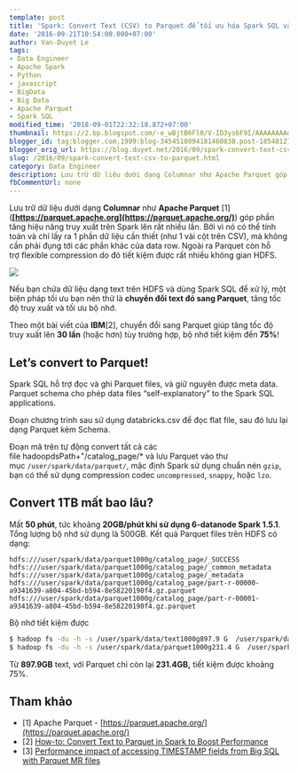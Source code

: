 ```yaml
---
template: post
title: 'Spark: Convert Text (CSV) to Parquet để tối ưu hóa Spark SQL và HDFS'
date: '2016-09-21T10:54:00.000+07:00'
author: Van-Duyet Le
tags:
- Data Engineer
- Apache Spark
- Python
- javascript
- BigData
- Big Data
- Apache Parquet
- Spark SQL
modified_time: '2018-09-01T22:32:18.872+07:00'
thumbnail: https://2.bp.blogspot.com/-e_wBjtB6Fl0/V-ID3ys6F9I/AAAAAAAAd_k/jRxF8H344KM_ywgsxVfQAPy3GDXAd1_fQCK4B/s1600/parquet-logo.png
blogger_id: tag:blogger.com,1999:blog-3454518094181460838.post-1854812732983668692
blogger_orig_url: https://blog.duyet.net/2016/09/spark-convert-text-csv-to-parquet.html
slug: /2016/09/spark-convert-text-csv-to-parquet.html
category: Data Engineer
description: Lưu trữ dữ liệu dưới dạng Columnar như Apache Parquet góp phần tăng hiệu năng truy xuất trên Spark lên rất nhiều lần. Bởi vì nó có thể tính toán và chỉ lấy ra 1 phần dữ liệu cần thiết (như 1 vài cột trên CSV), mà không cần phải đụng tới các phần khác của data row. Ngoài ra Parquet còn hỗ trợ flexible compression do đó tiết kiệm được rất nhiều không gian HDFS.  
fbCommentUrl: none
---
```


Lưu trữ dữ liệu dưới dạng **Columnar** như **Apache Parquet** \[1\] (**[https://parquet.apache.org](https://parquet.apache.org/)**) góp phần tăng hiệu năng truy xuất trên Spark lên rất nhiều lần. Bởi vì nó có thể tính toán và chỉ lấy ra 1 phần dữ liệu cần thiết (như 1 vài cột trên CSV), mà không cần phải đụng tới các phần khác của data row. Ngoài ra Parquet còn hỗ trợ flexible compression do đó tiết kiệm được rất nhiều không gian HDFS.  
  

[![](https://2.bp.blogspot.com/-e_wBjtB6Fl0/V-ID3ys6F9I/AAAAAAAAd_k/jRxF8H344KM_ywgsxVfQAPy3GDXAd1_fQCK4B/s1600/parquet-logo.png)](http://saveto.co/O9kwvB)

  
Nếu bạn chứa dữ liệu dạng text trên HDFS và dùng Spark SQL để xử lý, một biện pháp tối ưu bạn nên thử là **chuyển đổi text đó sang Parquet**, tăng tốc độ truy xuất và tối ưu bộ nhớ.  
  
Theo một bài viết của **IBM**\[2\], chuyển đổi sang Parquet giúp tăng tốc độ truy xuất lên **30 lần** (hoặc hơn) tùy trường hợp, bộ nhớ tiết kiệm đến **75%**!  

## Let’s convert to Parquet!

Spark SQL hỗ trợ đọc và ghi Parquet files, và giữ nguyên được meta data. Parquet schema cho phép data files “self-explanatory” to the Spark SQL applications.  
  
Đoạn chương trình sau sử dụng databricks.csv để đọc flat file, sau đó lưu lại dạng Parquet kèm Schema.  
  
Đoạn mã trên tự động convert tất cả các file hadoopdsPath+"/catalog\_page/\* và lưu Parquet vào thư mục `/user/spark/data/parquet/`, mặc định Spark sử dụng chuẩn nén `gzip`, bạn có thể sử dụng compression codec `uncompressed`, `snappy`, hoặc `lzo`.  

## Convert 1TB mất bao lâu?

Mất **50 phút**, tức khoảng **20GB/phút khi sử dụng 6-datanode Spark 1.5.1**. Tổng lượng bộ nhớ sử dụng là 500GB. Kết quả Parquet files trên HDFS có dạng:  
  

```
hdfs:///user/spark/data/parquet1000g/catalog_page/_SUCCESS
hdfs:///user/spark/data/parquet1000g/catalog_page/_common_metadata
hdfs:///user/spark/data/parquet1000g/catalog_page/_metadata
hdfs:///user/spark/data/parquet1000g/catalog_page/part-r-00000-a9341639-a804-45bd-b594-8e58220190f4.gz.parquet
hdfs:///user/spark/data/parquet1000g/catalog_page/part-r-00001-a9341639-a804-45bd-b594-8e58220190f4.gz.parquet
```
  
Bộ nhớ tiết kiệm được  
  
```bash
$ hadoop fs -du -h -s /user/spark/data/text1000g897.9 G  /user/spark/data/text1000g
$ hadoop fs -du -h -s /user/spark/data/parquet1000g231.4 G  /user/spark/data/parquet1000g
```
  
Từ **897.9GB** text, với Parquet chỉ còn lại **231.4GB,** tiết kiệm được khoảng 75%.  

## Tham khảo

*   \[1\] Apache Parquet - [https://parquet.apache.org/](https://parquet.apache.org/)
*   \[2\] [How-to: Convert Text to Parquet in Spark to Boost Performance](https://developer.ibm.com/hadoop/2015/12/03/parquet-for-spark-sql/)
*   \[3\] [Performance impact of accessing TIMESTAMP fields from Big SQL with Parquet MR files](https://developer.ibm.com/hadoop/2016/08/11/performance-impact-of-accessing-timestamp-fields-from-big-sql-with-parquet-mr-files/)